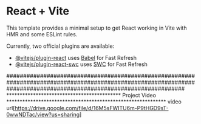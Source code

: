 # React + Vite

This template provides a minimal setup to get React working in Vite with HMR and some ESLint rules.

Currently, two official plugins are available:

- [@vitejs/plugin-react](https://github.com/vitejs/vite-plugin-react/blob/main/packages/plugin-react/README.md) uses [Babel](https://babeljs.io/) for Fast Refresh
- [@vitejs/plugin-react-swc](https://github.com/vitejs/vite-plugin-react-swc) uses [SWC](https://swc.rs/) for Fast Refresh


#####################################################################################################################################################################
*******************************************  Project Video ************************************************************
video url[https://drive.google.com/file/d/16M5sFWITU6m-P9tHGD9sT-0wwNDTac/view?us=sharing]
